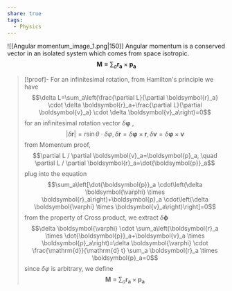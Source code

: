 ```yaml
---
share: true
tags:
  - Physics
---
```

![[Angular momentum_image_1.png|150]]
Angular momentum is a conserved vector in an isolated system which comes from space isotropic.
$$\boldsymbol{M}\equiv \sum_a \boldsymbol{r_a} \times \boldsymbol{p_a}$$

> [!proof]-
> For an infinitesimal rotation, from Hamilton's principle we have 
$$\delta L=\sum_a\left(\frac{\partial L}{\partial \boldsymbol{r}_a} \cdot \delta \boldsymbol{r}_a+\frac{\partial L}{\partial \boldsymbol{v}_a} \cdot \delta \boldsymbol{v}_a\right)=0$$
for an infinitesimal rotation vector $\delta \boldsymbol{\varphi}$ , 
$$|\delta \boldsymbol{r}|=r \sin \theta \cdot \delta \varphi, \delta \boldsymbol{r}=\delta \boldsymbol{\varphi} \times \boldsymbol{r}, \delta \boldsymbol{v}=\delta \boldsymbol{\varphi} \times \boldsymbol{v}$$
from Momentum proof, 
$$\partial L / \partial \boldsymbol{v}_a=\boldsymbol{p}_a, \quad \partial L / \partial \boldsymbol{r}_a=\dot{\boldsymbol{p}}_a$$
plug into the equation
$$\sum_a\left[\dot{\boldsymbol{p}}_a \cdot\left(\delta \boldsymbol{\varphi} \times \boldsymbol{r}_a\right)+\boldsymbol{p}_a \cdot\left(\delta \boldsymbol{\varphi} \times \boldsymbol{v}_a\right)\right]=0$$
from the property of Cross product, we extract $\delta \boldsymbol{\phi}$
$$\delta \boldsymbol{\varphi} \cdot \sum_a\left(\boldsymbol{r}_a \times \dot{\boldsymbol{p}}_a+\boldsymbol{v}_a \times \boldsymbol{p}_a\right)=\delta \boldsymbol{\varphi} \cdot \frac{\mathrm{d}}{\mathrm{d} t} \sum_a \boldsymbol{r}_a \times \boldsymbol{p}_a=0$$
since $\delta \varphi$ is arbitrary, we define
$$\boldsymbol{M}\equiv \sum_a \boldsymbol{r_a} \times \boldsymbol{p_a}$$









